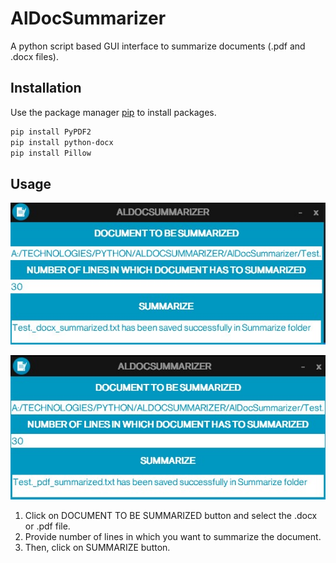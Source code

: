 # AlDocSummarizer

A python script based GUI interface to summarize documents (.pdf and .docx files).

## Installation

Use the package manager [pip](https://pip.pypa.io/en/stable/) to install packages.

```bash
pip install PyPDF2
pip install python-docx
pip install Pillow
```

## Usage

![](/CaptureDocSummarizer_1.jpg)

![](/CaptureDocSummarizer_2.jpg)

1. Click on DOCUMENT TO BE SUMMARIZED button and select the .docx or .pdf file.
2. Provide number of lines in which you want to summarize the document.
2. Then, click on SUMMARIZE button.